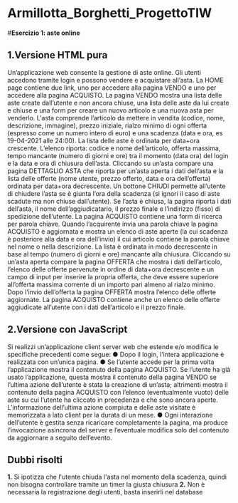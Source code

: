 # Armillotta_Borghetti_ProgettoTIW
#**Esercizio 1: aste online**

## **1.Versione HTML pura**
Un’applicazione web consente la gestione di aste online. Gli utenti accedono tramite login e possono vendere e acquistare all’asta. La HOME page contiene due link, uno per accedere alla pagina VENDO e uno per accedere alla pagina ACQUISTO. La pagina VENDO mostra una lista delle aste create dall’utente e non ancora chiuse, una lista delle aste da lui create e chiuse e una form per creare un nuovo articolo e una nuova asta per venderlo. L'asta comprende l’articolo da mettere in vendita (codice, nome, descrizione, immagine), prezzo iniziale, rialzo minimo di ogni offerta (espresso come un numero intero di euro) e una scadenza (data e ora, es 19-04-2021 alle 24:00). La lista delle aste è ordinata per data+ora crescente. L’elenco riporta: codice e nome dell’articolo, offerta massima, tempo mancante (numero di giorni e ore) tra il momento (data ora) del login e la data e ora di chiusura dell’asta. Cliccando su un’asta compare una pagina DETTAGLIO ASTA che riporta per un’asta aperta i dati dell’asta e la lista delle offerte (nome utente, prezzo offerto, data e ora dell’offerta) ordinata per data+ora decrescente. Un bottone CHIUDI permette all’utente di chiudere l’asta se è giunta l’ora della scadenza (si ignori il caso di aste scadute ma non chiuse dall’utente). Se l’asta è chiusa, la pagina riporta i dati dell’asta, il nome dell’aggiudicatario, il prezzo finale e l’indirizzo (fisso) di spedizione dell’utente. La pagina ACQUISTO contiene una form di ricerca per parola chiave. Quando l’acquirente invia una parola chiave la pagina ACQUISTO è aggiornata e mostra un elenco di aste aperte (la cui scadenza è posteriore alla data e ora dell’invio) il cui articolo contiene la parola chiave nel nome o nella descrizione. La lista è ordinata in modo decrescente in base al tempo (numero di giorni e ore) mancante alla chiusura. Cliccando su un’asta aperta compare la pagina OFFERTA che mostra i dati dell’articolo, l’elenco delle offerte pervenute in ordine di data+ora decrescente e un campo di input per inserire la propria offerta, che deve essere superiore all’offerta massima corrente di un importo pari almeno al rialzo minimo. Dopo l’invio dell’offerta la pagina OFFERTA mostra l’elenco delle offerte aggiornate. La pagina ACQUISTO contiene anche un elenco delle offerte aggiudicate all’utente con i dati dell’articolo e il prezzo finale.

## **2.Versione con JavaScript**
Si realizzi un’applicazione client server web che estende e/o modifica le specifiche precedenti come segue:
● Dopo il login, l’intera applicazione è realizzata con un’unica pagina.
● Se l’utente accede per la prima volta l’applicazione mostra il contenuto della pagina ACQUISTO. Se l’utente ha già usato l’applicazione, questa mostra il contenuto della pagina VENDO se l’ultima azione dell’utente è stata la creazione di un’asta; altrimenti mostra il contenuto della pagina ACQUISTO con l’elenco (eventualmente vuoto) delle aste su cui l’utente ha cliccato in precedenza e che sono ancora aperte. L’informazione dell’ultima azione compiuta e delle aste visitate è memorizzata a lato client per la durata di un mese.
● Ogni interazione dell’utente è gestita senza ricaricare completamente la pagina, ma produce l’invocazione asincrona del server e l’eventuale modifica solo del contenuto da aggiornare a seguito dell’evento.


## **Dubbi risolti**
**1.** Si ipotizza che l'utente chiuda l'asta nel momento della scadenza, quindi non bisogna controllare tramite un timer la giusta chiusura
**2.** Non è necessaria la registrazione degli utenti, basta inserirli nel database
